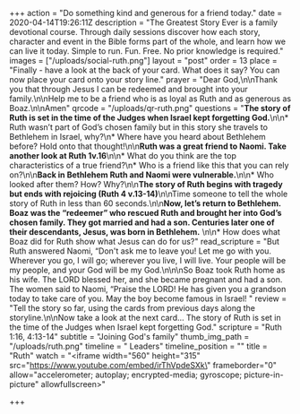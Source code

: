 +++
action = "Do something kind and generous for a friend today."
date = 2020-04-14T19:26:11Z
description = "The Greatest Story Ever is a family devotional course.  Through daily sessions discover how each story, character and event in the Bible forms part of the whole, and learn how we can live it today. Simple to run. Fun. Free. No prior knowledge is required."
images = ["/uploads/social-ruth.png"]
layout = "post"
order = 13
place = "Finally - have a look at the back of your card. What does it say? You can now place your card onto your story line."
prayer = "Dear God,\n\nThank you that through Jesus I can be redeemed and brought into your family.\n\nHelp me to be a friend who is as loyal as Ruth and as generous as Boaz.\n\nAmen"
qrcode = "/uploads/qr-ruth.png"
questions = "**The story of Ruth is set in the time of the Judges when Israel kept forgetting God.**\n\n* Ruth wasn’t part of God’s chosen family but in this story she travels to Bethlehem in Israel, why?\n* Where have you heard about Bethlehem before? Hold onto that thought!\n\n**Ruth was a great friend to Naomi. Take another look at Ruth 1v.16**\n\n* What do you think are the top characteristics of a true friend?\n* Who is a friend like this that you can rely on?\n\n**Back in Bethlehem Ruth and Naomi were vulnerable.**\n\n* Who looked after them? How? Why?\n\n**The story of Ruth begins with tragedy but ends with rejoicing (Ruth 4 v.13-14)**\n\nTime someone to tell the whole story of Ruth in less than 60 seconds.\n\n**Now, let’s return to Bethlehem. Boaz was the “redeemer” who rescued Ruth and brought her into God’s chosen family.  They got married and had a son. Centuries later one of their descendants, Jesus, was born in Bethlehem.** \n\n* How does what Boaz did for Ruth show what Jesus can do for us?"
read_scripture = "But Ruth answered Naomi, “Don't ask me to leave you! Let me go with you. Wherever you go, I will go; wherever you live, I will live. Your people will be my people, and your God will be my God.\n\n\nSo Boaz took Ruth home as his wife. The LORD blessed her, and she became pregnant and had a son. The women said to Naomi, “Praise the LORD! He has given you a grandson today to take care of you. May the boy become famous in Israel! "
review = "Tell the story so far, using the cards from previous days along the storyline.\n\nNow take a look at the next card… The story of Ruth is set in the time of the Judges when Israel kept forgetting God."
scripture = "Ruth 1:16, 4:13-14"
subtitle = "Joining God's family"
thumb_img_path = "/uploads/ruth.png"
timeline = " Leaders"
timeline_position = ""
title = "Ruth"
watch = "<iframe width=\"560\" height=\"315\" src=\"https://www.youtube.com/embed/irThVpdeSXk\" frameborder=\"0\" allow=\"accelerometer; autoplay; encrypted-media; gyroscope; picture-in-picture\" allowfullscreen></iframe>"

+++
